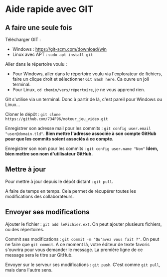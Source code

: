 # Aide rapide avec GIT

## A faire une seule fois

Télécharger GIT :
* Windows : https://git-scm.com/download/win
* Linux avec APT : `sudo apt install git`

Aller dans le répertoire voulu :
* Pour Windows, aller dans le répertoire voulu via l'explorateur de fichiers, faire un clique droit et sélectionner `Git Bash here`. Ca ouvre un joli terminal.
* Pour Linux, `cd chemin/vers/répertoire`, je ne vous apprend rien.

Git s'utilise via un terminal. Donc à partir de là, c'est pareil pour Windows ou Linux...

Cloner le dépôt : `git clone https://github.com/734F96/moteur_jeu_video.git`

Enregistrer son adresse mail pour les commits : `git config user.email "user@domain.tld"`.
**Bien mettre l'adresse associée à son compte GitHub pour que les commits soient associés à ce compte.**

Enregistrer son nom pour les commits :  `git config user.name "Nom"`
**Idem, bien mettre son nom d'utilisateur GitHub.**

## Mettre à jour

Pour mettre à jour depuis le dépôt distant : `git pull`.

A faire de temps en temps. Cela permet de récupérer toutes les modifications des collaborateurs.

## Envoyer ses modifications

Ajouter le fichier : `git add leFichier.ext`.
On peut ajouter plusieurs fichiers, ou des répertoires.

Commit ses modifications : `git commit -m "Qu'avez vous fait ?"`.
On peut ne faire que `git commit`. A ce moment là, votre éditeur de texte favoris s'ouvrira pour vous demander le message. La première ligne de ce message sera le titre sur GitHub.

Envoyer sur le serveur ses modifications : `git push`.
C'est comme `git pull`, mais dans l'autre sens.
